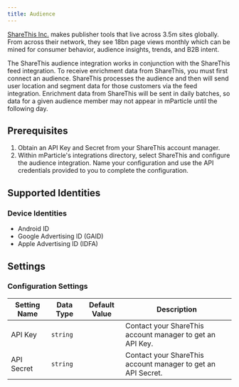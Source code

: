 ```yaml
---
title: Audience
---
```


[ShareThis Inc.](http://www.sharethis.com/) makes publisher tools that live across 3.5m sites globally. From across their network, they see 18bn page views monthly which can be mined for consumer behavior, audience insights, trends, and B2B intent.

The ShareThis audience integration works in conjunction with the ShareThis feed integration. To receive enrichment data from ShareThis, you must first connect an audience.  ShareThis processes the audience and then will send user location and segment data for those customers via the feed integration. Enrichment data from ShareThis will be sent in daily batches, so data for a given audience member may not appear in mParticle until the following day.

## Prerequisites

1. Obtain an API Key and Secret from your ShareThis account manager.
2. Within mParticle's integrations directory, select ShareThis and configure the audience integration. Name your configuration and use the API credentials provided to you to complete the configuration.

## Supported Identities

### Device Identities

* Android ID
* Google Advertising ID (GAID)
* Apple Advertising ID (IDFA)

## Settings

### Configuration Settings

Setting Name | Data Type | Default Value | Description 
|---|---|---|---
API Key | `string`| | Contact your ShareThis account manager to get an API Key.
API Secret | `string`| | Contact your ShareThis account manager to get an API Secret.

